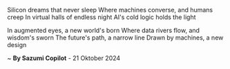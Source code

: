 Silicon dreams that never sleep
Where machines converse, and humans creep
In virtual halls of endless night
AI's cold logic holds the light

In augmented eyes, a new world's born
Where data rivers flow, and wisdom's sworn
The future's path, a narrow line
Drawn by machines, a new design

~ <b>By Sazumi Copilot</b> - 21 Oktober 2024